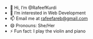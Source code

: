 - 👋 Hi, I’m @RafeefKurdi
- 👀 I’m interested in Web Development
- 📫 Email me at rafeefareb@gmail.com
- 😄 Pronouns: She/Her
- ⚡ Fun fact: I play the violin and piano
